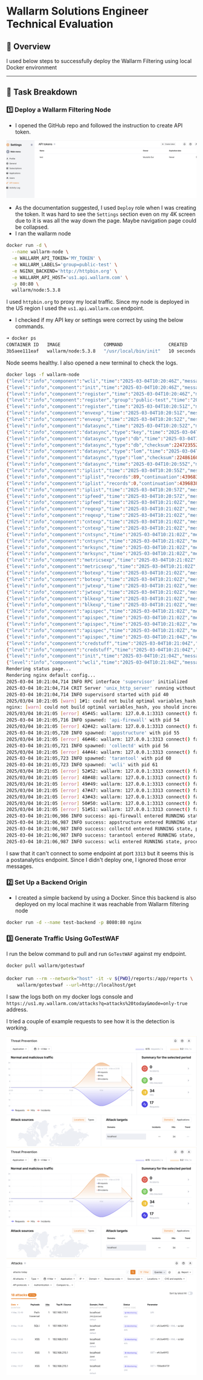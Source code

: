 # Wallarm Solutions Engineer Technical Evaluation

## 📌 Overview

I used below steps to successfully deploy the Wallarm Filtering using local Docker environment

---

## 🚀 Task Breakdown

### 1️⃣ Deploy a Wallarm Filtering Node

- I opened the GitHub repo and followed the instruction to create API token.

![Token](./media/token.png)

- As the documentation suggested, I used `Deploy` role when I was creating the token. It was hard to see the `Settings` section even on my 4K screen due to it is was all the way down the page. Maybe navigation page could be collapsed. 
- I ran the wallarm node

```sh
docker run -d \
  --name wallarm-node \
  -e WALLARM_API_TOKEN='MY_TOKEN' \
  -e WALLARM_LABELS='group=public-test' \
  -e NGINX_BACKEND='http://httpbin.org' \
  -e WALLARM_API_HOST='us1.api.wallarm.com' \
  -p 80:80 \
  wallarm/node:5.3.8

```

I used `httpbin.org` to proxy my local traffic. Since my node is deployed in the US region I used the `us1.api.wallarm.com` endpoint.

- I checked if my API key or settings were correct by using the below commands.

```sh
➜ docker ps                                                       
CONTAINER ID   IMAGE                COMMAND                 CREATED          STATUS          PORTS                                        NAMES
3b5aee111eaf   wallarm/node:5.3.8   "/usr/local/bin/init"   10 seconds ago   Up 10 seconds   0.0.0.0:80->80/tcp, :::80->80/tcp, 443/tcp   wallarm-node
```

Node seems healthy. I also opened a new terminal to check the logs.

```sh
docker logs -f wallarm-node
{"level":"info","component":"wcli","time":"2025-03-04T10:20:46Z","message":"wcli start"}
{"level":"info","component":"init","time":"2025-03-04T10:20:46Z","message":"init start"}
{"level":"info","component":"register","time":"2025-03-04T10:20:46Z","message":"node registration start"}
{"level":"info","component":"register","group":"public-test","time":"2025-03-04T10:20:49Z","message":"apply deploy user regtoken"}
{"level":"info","component":"register","time":"2025-03-04T10:20:51Z","message":"node registration done"}
{"level":"info","component":"envexp","time":"2025-03-04T10:20:51Z","message":"environment export start"}
{"level":"info","component":"envexp","time":"2025-03-04T10:20:52Z","message":"environment export done"}
{"level":"info","component":"datasync","time":"2025-03-04T10:20:52Z","message":"node data synchronization start"}
{"level":"info","component":"datasync","type":"key","time":"2025-03-04T10:20:53Z","message":"file updated"}
{"level":"info","component":"datasync","type":"db","time":"2025-03-04T10:20:53Z","message":"updating file"}
{"level":"info","component":"datasync","type":"db","checksum":2247235527,"format":10,"version":169,"time":"2025-03-04T10:20:54Z","message":"file updated"}
{"level":"info","component":"datasync","type":"lom","time":"2025-03-04T10:20:54Z","message":"updating file"}
{"level":"info","component":"datasync","type":"lom","checksum":2248616003,"format":56,"version":1,"time":"2025-03-04T10:20:55Z","message":"file updated"}
{"level":"info","component":"datasync","time":"2025-03-04T10:20:55Z","message":"node data synchronization done"}
{"level":"info","component":"iplist","time":"2025-03-04T10:20:55Z","message":"ip list synchronization start"}
{"level":"info","component":"iplist","records":89,"continuation":43968384,"time":"2025-03-04T10:20:57Z","message":"ip list sync"}
{"level":"info","component":"iplist","records":0,"continuation":43968384,"time":"2025-03-04T10:20:57Z","message":"ip list sync"}
{"level":"info","component":"iplist","time":"2025-03-04T10:20:57Z","message":"ip list synchronization done"}
{"level":"info","component":"ipfeed","time":"2025-03-04T10:20:57Z","message":"ip source list synchronization start"}
{"level":"info","component":"ipfeed","time":"2025-03-04T10:21:02Z","message":"ip source list synchronization done"}
{"level":"info","component":"reqexp","time":"2025-03-04T10:21:02Z","message":"requests export start"}
{"level":"info","component":"reqexp","time":"2025-03-04T10:21:02Z","message":"requests export done"}
{"level":"info","component":"cntexp","time":"2025-03-04T10:21:02Z","message":"counters export start"}
{"level":"info","component":"cntexp","time":"2025-03-04T10:21:02Z","message":"counters export done"}
{"level":"info","component":"cntsync","time":"2025-03-04T10:21:02Z","message":"counters sync start"}
{"level":"info","component":"cntsync","time":"2025-03-04T10:21:02Z","message":"counters sync done"}
{"level":"info","component":"mrksync","time":"2025-03-04T10:21:02Z","message":"markers sync start"}
{"level":"info","component":"mrksync","time":"2025-03-04T10:21:02Z","message":"markers sync done"}
{"level":"info","component":"metricsexp","time":"2025-03-04T10:21:02Z","message":"metrics export start"}
{"level":"info","component":"metricsexp","time":"2025-03-04T10:21:02Z","message":"metrics export done"}
{"level":"info","component":"botexp","time":"2025-03-04T10:21:02Z","message":"antibot export start"}
{"level":"info","component":"botexp","time":"2025-03-04T10:21:02Z","message":"antibot export done"}
{"level":"info","component":"jwtexp","time":"2025-03-04T10:21:02Z","message":"JWT export start"}
{"level":"info","component":"jwtexp","time":"2025-03-04T10:21:02Z","message":"JWT export done"}
{"level":"info","component":"blkexp","time":"2025-03-04T10:21:02Z","message":"stats export start"}
{"level":"info","component":"blkexp","time":"2025-03-04T10:21:02Z","message":"stats export done"}
{"level":"info","component":"apispec","time":"2025-03-04T10:21:02Z","message":"synchronization start"}
{"level":"info","component":"apispec","time":"2025-03-04T10:21:02Z","message":"cleaning stalled specs"}
{"level":"info","component":"apispec","time":"2025-03-04T10:21:02Z","message":"cleaning stalled specs finished"}
{"level":"info","component":"apispec","time":"2025-03-04T10:21:02Z","message":"importing specs"}
{"level":"info","component":"apispec","time":"2025-03-04T10:21:04Z","message":"synchronization done"}
{"level":"info","component":"credstuff","time":"2025-03-04T10:21:04Z","message":"synchronization start"}
{"level":"info","component":"credstuff","time":"2025-03-04T10:21:04Z","message":"synchronization done"}
{"level":"info","component":"init","time":"2025-03-04T10:21:04Z","message":"init done"}
{"level":"info","component":"wcli","time":"2025-03-04T10:21:04Z","message":"wcli done"}
Rendering status page...
Rendering nginx default config...
2025-03-04 10:21:04,714 INFO RPC interface 'supervisor' initialized
2025-03-04 10:21:04,714 CRIT Server 'unix_http_server' running without any HTTP authentication checking
2025-03-04 10:21:04,714 INFO supervisord started with pid 40
2025/03/04 10:21:05 [warn] 1#1: could not build optimal variables_hash, you should increase either variables_hash_max_size: 1024 or variables_hash_bucket_size: 64; ignoring variables_hash_bucket_size
nginx: [warn] could not build optimal variables_hash, you should increase either variables_hash_max_size: 1024 or variables_hash_bucket_size: 64; ignoring variables_hash_bucket_size
2025/03/04 10:21:05 [error] 45#45: wallarm: 127.0.0.1:3313 connect() failed 21
2025-03-04 10:21:05,716 INFO spawned: 'api-firewall' with pid 54
2025/03/04 10:21:05 [error] 42#42: wallarm: 127.0.0.1:3313 connect() failed 15
2025-03-04 10:21:05,720 INFO spawned: 'appstructure' with pid 55
2025/03/04 10:21:05 [error] 46#46: wallarm: 127.0.0.1:3313 connect() failed 23
2025-03-04 10:21:05,721 INFO spawned: 'collectd' with pid 56
2025/03/04 10:21:05 [error] 44#44: wallarm: 127.0.0.1:3313 connect() failed 19
2025-03-04 10:21:05,723 INFO spawned: 'tarantool' with pid 60
2025-03-04 10:21:05,723 INFO spawned: 'wcli' with pid 61
2025/03/04 10:21:05 [error] 52#52: wallarm: 127.0.0.1:3313 connect() failed 35
2025/03/04 10:21:05 [error] 48#48: wallarm: 127.0.0.1:3313 connect() failed 27
2025/03/04 10:21:05 [error] 49#49: wallarm: 127.0.0.1:3313 connect() failed 29
2025/03/04 10:21:05 [error] 47#47: wallarm: 127.0.0.1:3313 connect() failed 25
2025/03/04 10:21:05 [error] 43#43: wallarm: 127.0.0.1:3313 connect() failed 17
2025/03/04 10:21:05 [error] 50#50: wallarm: 127.0.0.1:3313 connect() failed 31
2025/03/04 10:21:05 [error] 51#51: wallarm: 127.0.0.1:3313 connect() failed 33
2025-03-04 10:21:06,986 INFO success: api-firewall entered RUNNING state, process has stayed up for > than 1 seconds (startsecs)
2025-03-04 10:21:06,987 INFO success: appstructure entered RUNNING state, process has stayed up for > than 1 seconds (startsecs)
2025-03-04 10:21:06,987 INFO success: collectd entered RUNNING state, process has stayed up for > than 1 seconds (startsecs)
2025-03-04 10:21:06,987 INFO success: tarantool entered RUNNING state, process has stayed up for > than 1 seconds (startsecs)
2025-03-04 10:21:06,987 INFO success: wcli entered RUNNING state, process has stayed up for > than 1 seconds (startsecs)

```

I saw that it can't connect to some endpoint at port `3313` but it seems this is a postanalytics endpoint. Since I didn't deploy one, I ignored those error messages. 

### 2️⃣ Set Up a Backend Origin

- I created a simple backend by using a Docker. Since this backend is also deployed on my local machine it was reachable from Wallarm filtering node

```sh
docker run -d --name test-backend -p 8080:80 nginx
```


### 3️⃣ Generate Traffic Using GoTestWAF

I run the below command to pull and run `GoTestWAF` against my endpoint.

```sh
docker pull wallarm/gotestwaf

docker run --rm --network="host" -it -v ${PWD}/reports:/app/reports \
    wallarm/gotestwaf --url=http://localhost/get
```

I saw the logs both on my docker logs console and `https://us1.my.wallarm.com/attacks?q=attacks%20today&mode=only-true` address.

I tried a couple of example requests to see how it is the detection is working. 

![Dashboard 1](./media/dashboard1.png)
![Dashboard 1](./media/dashboard1.png)
![Attacks](./media/attacks.png)


